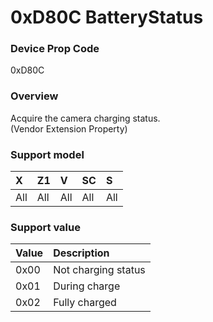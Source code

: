 # 0xD80C BatteryStatus

### Device Prop Code

0xD80C

### Overview

Acquire the camera charging status.  
(Vendor Extension Property)

### Support model

| X | Z1 | V | SC | S |
|:--|:--|:--|:--|:--|
| All | All | All | All | All |

### Support value

| Value | Description |
|:--|:--|
| 0x00 | Not charging status |
| 0x01 | During charge |
| 0x02 | Fully charged |
